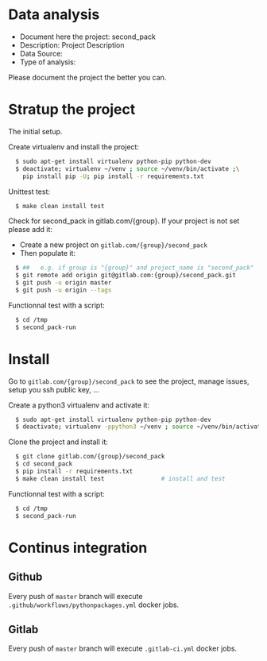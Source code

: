 # Data analysis
- Document here the project: second_pack
- Description: Project Description
- Data Source:
- Type of analysis:

Please document the project the better you can.

# Stratup the project

The initial setup.

Create virtualenv and install the project:
```bash
  $ sudo apt-get install virtualenv python-pip python-dev
  $ deactivate; virtualenv ~/venv ; source ~/venv/bin/activate ;\
    pip install pip -U; pip install -r requirements.txt
```

Unittest test:
```bash
  $ make clean install test
```

Check for second_pack in gitlab.com/{group}.
If your project is not set please add it:

- Create a new project on `gitlab.com/{group}/second_pack`
- Then populate it:

```bash
  $ ##   e.g. if group is "{group}" and project_name is "second_pack"
  $ git remote add origin git@gitlab.com:{group}/second_pack.git
  $ git push -u origin master
  $ git push -u origin --tags
```

Functionnal test with a script:
```bash
  $ cd /tmp
  $ second_pack-run
```
# Install
Go to `gitlab.com/{group}/second_pack` to see the project, manage issues,
setup you ssh public key, ...

Create a python3 virtualenv and activate it:
```bash
  $ sudo apt-get install virtualenv python-pip python-dev
  $ deactivate; virtualenv -ppython3 ~/venv ; source ~/venv/bin/activate
```

Clone the project and install it:
```bash
  $ git clone gitlab.com/{group}/second_pack
  $ cd second_pack
  $ pip install -r requirements.txt
  $ make clean install test                # install and test
```
Functionnal test with a script:
```bash
  $ cd /tmp
  $ second_pack-run
``` 

# Continus integration
## Github 
Every push of `master` branch will execute `.github/workflows/pythonpackages.yml` docker jobs.
## Gitlab
Every push of `master` branch will execute `.gitlab-ci.yml` docker jobs.
